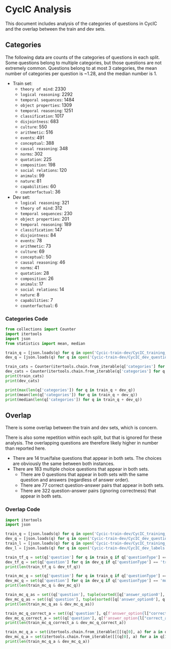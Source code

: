 # CycIC Analysis

This document includes analysis of the categories of questions in CycIC and the overlap between the train and dev sets.

## Categories

The following data are counts of the categories of questions in each split. Some questions belong to multiple categories, but those questions are not extremely common. Questions belong to at most 3 categories, the mean number of categories per question is ~1.28, and the median number is 1.

- Train set:
  - `theory of mind`: 2330
  - `logical reasoning`: 2292
  - `temporal sequences`: 1484
  - `object properties`: 1309
  - `temporal reasoning`: 1251
  - `classification`: 1017
  - `disjointness`: 683
  - `culture`: 550
  - `arithmetic`: 516
  - `events`: 491
  - `conceptual`: 388
  - `causal reasoning`: 348
  - `norms`: 302
  - `quotation`: 225
  - `composition`: 198
  - `social relations`: 120
  - `animals`: 99
  - `nature`: 81
  - `capabilities`: 60
  - `counterfactual`: 36
- Dev set:
  - `logical reasoning`: 321
  - `theory of mind`: 312
  - `temporal sequences`: 230
  - `object properties`: 201
  - `temporal reasoning`: 189
  - `classification`: 147
  - `disjointness`: 84
  - `events`: 78
  - `arithmetic`: 73
  - `culture`: 69
  - `conceptual`: 50
  - `causal reasoning`: 46
  - `norms`: 41
  - `quotation`: 28
  - `composition`: 26
  - `animals`: 17
  - `social relations`: 14
  - `nature`: 8
  - `capabilities`: 7
  - `counterfactual`: 6

### Categories Code

```python
from collections import Counter
import itertools
import json
from statistics import mean, median

train_q = [json.loads(q) for q in open('Cycic-train-dev/CycIC_training_questions.jsonl')]
dev_q = [json.loads(q) for q in open('Cycic-train-dev/CycIC_dev_questions.jsonl')]

train_cats = Counter(itertools.chain.from_iterable(q['categories'] for q in train_q))
dev_cats = Counter(itertools.chain.from_iterable(q['categories'] for q in dev_q))
print(train_cats)
print(dev_cats)

print(max(len(q['categories']) for q in train_q + dev_q))
print(mean(len(q['categories']) for q in train_q + dev_q))
print(median(len(q['categories']) for q in train_q + dev_q))
```

## Overlap

There is some overlap between the train and dev sets, which is concern.

There is also some repetition within each split, but that is ignored for these analysis. The overlapping questions are therefore likely higher in number than reported here.

- There are 14 true/false questions that appear in both sets. The choices are obviously the same between both instances.
- There are 183 multiple choice questions that appear in both sets.
  - There are 0 questions that appear in both sets with the same question and answers (regardless of answer order).
  - There are 77 correct question-answer pairs that appear in both sets.
  - There are 322 question-answer pairs (ignoring correctness) that appear in both sets.

### Overlap Code

```python
import itertools
import json

train_q = [json.loads(q) for q in open('Cycic-train-dev/CycIC_training_questions.jsonl')]
dev_q = [json.loads(q) for q in open('Cycic-train-dev/CycIC_dev_questions.jsonl')]
train_l = [json.loads(q) for q in open('Cycic-train-dev/CycIC_training_labels.jsonl')]
dev_l = [json.loads(q) for q in open('Cycic-train-dev/CycIC_dev_labels.jsonl')]

train_tf_q = set(q['question'] for q in train_q if q['questionType'] == 'true/false')
dev_tf_q = set(q['question'] for q in dev_q if q['questionType'] == 'true/false')
print(len(train_tf_q & dev_tf_q))

train_mc_q = set(q['question'] for q in train_q if q['questionType'] == 'multiple choice')
dev_mc_q = set(q['question'] for q in dev_q if q['questionType'] == 'multiple choice')
print(len(train_mc_q & dev_mc_q))

train_mc_q_as = set((q['question'], tuple(sorted([q['answer_option0'], q['answer_option1'], q['answer_option2'], q['answer_option3'], q['answer_option4']]))) for q in train_q if q['questionType'] == 'multiple choice')
dev_mc_q_as = set((q['question'], tuple(sorted([q['answer_option0'], q['answer_option1'], q['answer_option2'], q['answer_option3'], q['answer_option4']]))) for q in dev_q if q['questionType'] == 'multiple choice')
print(len(train_mc_q_as & dev_mc_q_as))

train_mc_q_correct_a = set((q['question'], q[f'answer_option{l["correct_answer"]}']) for q, l in zip(train_q, train_l) if q['questionType'] == 'multiple choice')
dev_mc_q_correct_a = set((q['question'], q[f'answer_option{l["correct_answer"]}']) for q, l in zip(dev_q, dev_l) if q['questionType'] == 'multiple choice')
print(len(train_mc_q_correct_a & dev_mc_q_correct_a))

train_mc_q_a = set(itertools.chain.from_iterable([[(q[0], a) for a in q[1:]] for q in [(c['question'], c['answer_option0'], c['answer_option1'], c['answer_option2'], c['answer_option3'], c['answer_option4']) for c in train_q if c['questionType'] == 'multiple choice']]))
dev_mc_q_a = set(itertools.chain.from_iterable([[(q[0], a) for a in q[1:]] for q in [(c['question'], c['answer_option0'], c['answer_option1'], c['answer_option2'], c['answer_option3'], c['answer_option4']) for c in dev_q if c['questionType'] == 'multiple choice']]))
print(len(train_mc_q_a & dev_mc_q_a))
```
